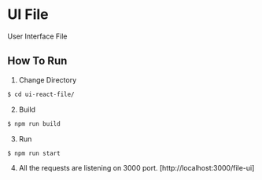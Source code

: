 # UI File

User Interface File

## How To Run


1. Change Directory 
```sh
$ cd ui-react-file/
```


2. Build 
```sh
$ npm run build
```


3. Run 
```sh
$ npm run start
```

4. All the requests are listening on 3000 port. [http://localhost:3000/file-ui]